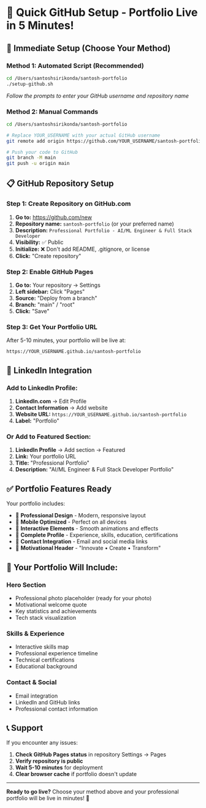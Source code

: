 # 🚀 Quick GitHub Setup - Portfolio Live in 5 Minutes!

## 🎯 Immediate Setup (Choose Your Method)

### Method 1: Automated Script (Recommended)
```bash
cd /Users/santoshsirikonda/santosh-portfolio
./setup-github.sh
```
*Follow the prompts to enter your GitHub username and repository name*

### Method 2: Manual Commands
```bash
cd /Users/santoshsirikonda/santosh-portfolio

# Replace YOUR_USERNAME with your actual GitHub username
git remote add origin https://github.com/YOUR_USERNAME/santosh-portfolio.git

# Push your code to GitHub
git branch -M main
git push -u origin main
```

## 📋 GitHub Repository Setup

### Step 1: Create Repository on GitHub.com
1. **Go to:** https://github.com/new
2. **Repository name:** `santosh-portfolio` (or your preferred name)
3. **Description:** `Professional Portfolio - AI/ML Engineer & Full Stack Developer`
4. **Visibility:** ✅ Public
5. **Initialize:** ❌ Don't add README, .gitignore, or license
6. **Click:** "Create repository"

### Step 2: Enable GitHub Pages
1. **Go to:** Your repository → Settings
2. **Left sidebar:** Click "Pages"
3. **Source:** "Deploy from a branch"
4. **Branch:** "main" / "root"
5. **Click:** "Save"

### Step 3: Get Your Portfolio URL
After 5-10 minutes, your portfolio will be live at:
```
https://YOUR_USERNAME.github.io/santosh-portfolio
```

## 🔗 LinkedIn Integration

### Add to LinkedIn Profile:
1. **LinkedIn.com** → Edit Profile
2. **Contact Information** → Add website
3. **Website URL:** `https://YOUR_USERNAME.github.io/santosh-portfolio`
4. **Label:** "Portfolio"

### Or Add to Featured Section:
1. **LinkedIn Profile** → Add section → Featured
2. **Link:** Your portfolio URL
3. **Title:** "Professional Portfolio"
4. **Description:** "AI/ML Engineer & Full Stack Developer Portfolio"

## ✅ Portfolio Features Ready

Your portfolio includes:
- 🎨 **Professional Design** - Modern, responsive layout
- 📱 **Mobile Optimized** - Perfect on all devices
- 🚀 **Interactive Elements** - Smooth animations and effects
- 💼 **Complete Profile** - Experience, skills, education, certifications
- 📧 **Contact Integration** - Email and social media links
- 🌟 **Motivational Header** - "Innovate • Create • Transform"

## 🎉 Your Portfolio Will Include:

### Hero Section
- Professional photo placeholder (ready for your photo)
- Motivational welcome quote
- Key statistics and achievements
- Tech stack visualization

### Skills & Experience
- Interactive skills map
- Professional experience timeline
- Technical certifications
- Educational background

### Contact & Social
- Email integration
- LinkedIn and GitHub links
- Professional contact information

## 📞 Support

If you encounter any issues:
1. **Check GitHub Pages status** in repository Settings → Pages
2. **Verify repository is public**
3. **Wait 5-10 minutes** for deployment
4. **Clear browser cache** if portfolio doesn't update

---

**Ready to go live?** Choose your method above and your professional portfolio will be live in minutes! 🚀
